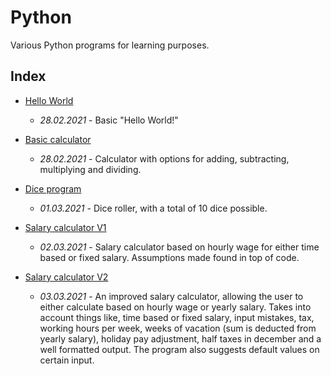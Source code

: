 # Python

Various Python programs for learning purposes.  

## Index
- [Hello World](https://github.com/davidusken/Python/blob/main/hello_world.py)
    - *28.02.2021* - Basic "Hello World!"  
  
- [Basic calculator](https://github.com/davidusken/Python/blob/main/calculator_v1.py)
    - *28.02.2021* - Calculator with options for adding, subtracting, multiplying and dividing. 
  
- [Dice program](https://github.com/davidusken/Python/blob/main/dice.py)
    - *01.03.2021* - Dice roller, with a total of 10 dice possible.  
  
- [Salary calculator V1](https://github.com/davidusken/Python/blob/main/salary_calc.py) 
    - *02.03.2021* - Salary calculator based on hourly wage for either time based or fixed salary. Assumptions made found in top of code.  
  
- [Salary calculator V2](https://github.com/davidusken/Python/blob/main/salary_calc_v2.py) 
    - *03.03.2021* - An improved salary calculator, allowing the user to either calculate based on hourly wage or yearly salary. Takes into account things like, time based or fixed salary, input mistakes, tax, working hours per week, weeks of vacation (sum is deducted from yearly salary), holiday pay adjustment, half taxes in december and a well formatted output. The program also suggests default values on certain input.  